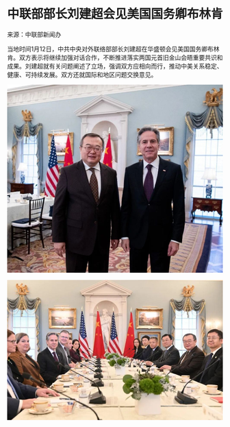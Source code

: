 # 中联部部长刘建超会见美国国务卿布林肯

来源：中联部新闻办

当地时间1月12日，中共中央对外联络部部长刘建超在华盛顿会见美国国务卿布林肯。双方表示将继续加强对话合作，不断推进落实两国元首旧金山会晤重要共识和成果。刘建超就有关问题阐述了立场，强调双方应相向而行，推动中美关系稳定、健康、可持续发展。双方还就国际和地区问题交换意见。

![f1cd5fab29542d05c3cbaf389166a224.jpg](https://raw.githubusercontent.com/qqhsx/qqnews_image/main/2024/01/13/中联部部长刘建超会见美国国务卿布林肯/f1cd5fab29542d05c3cbaf389166a224.jpg)

![b869702d806819d9112ea12ccdb13077.jpg](https://raw.githubusercontent.com/qqhsx/qqnews_image/main/2024/01/13/中联部部长刘建超会见美国国务卿布林肯/b869702d806819d9112ea12ccdb13077.jpg)

